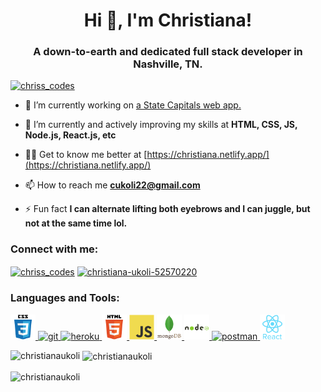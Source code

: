 <h1 align="center">Hi 👋, I'm Christiana!</h1>
<h3 align="center">A down-to-earth and dedicated full stack developer in Nashville, TN.</h3>

<p align="left"> <a href="https://twitter.com/chriss_codes" target="blank"><img src="https://img.shields.io/twitter/follow/chriss_codes?logo=twitter&style=for-the-badge" alt="chriss_codes" /></a> </p>

- 🔭 I’m currently working on [a State Capitals web app.](https://github.com/christianaukoli/state-capitals-api)

- 🌱 I’m currently and actively improving my skills at **HTML, CSS, JS, Node.js, React.js, etc**

- 👨‍💻 Get to know me better at [https://christiana.netlify.app/](https://christiana.netlify.app/)

- 📫 How to reach me **cukoli22@gmail.com**

- ⚡ Fun fact **I can alternate lifting both eyebrows and I can juggle, but not at the same time lol.**

<h3 align="left">Connect with me:</h3>
<p align="left">
<a href="https://twitter.com/chriss_codes" target="blank"><img align="center" src="https://raw.githubusercontent.com/rahuldkjain/github-profile-readme-generator/master/src/images/icons/Social/twitter.svg" alt="chriss_codes" height="30" width="40" /></a>
<a href="https://linkedin.com/in/christiana-ukoli-52570220" target="blank"><img align="center" src="https://raw.githubusercontent.com/rahuldkjain/github-profile-readme-generator/master/src/images/icons/Social/linked-in-alt.svg" alt="christiana-ukoli-52570220" height="30" width="40" /></a>
</p>

<h3 align="left">Languages and Tools:</h3>
<p align="left"> <a href="https://www.w3schools.com/css/" target="_blank" rel="noreferrer"> <img src="https://raw.githubusercontent.com/devicons/devicon/master/icons/css3/css3-original-wordmark.svg" alt="css3" width="40" height="40"/> </a> <a href="https://git-scm.com/" target="_blank" rel="noreferrer"> <img src="https://www.vectorlogo.zone/logos/git-scm/git-scm-icon.svg" alt="git" width="40" height="40"/> </a> <a href="https://heroku.com" target="_blank" rel="noreferrer"> <img src="https://www.vectorlogo.zone/logos/heroku/heroku-icon.svg" alt="heroku" width="40" height="40"/> </a> <a href="https://www.w3.org/html/" target="_blank" rel="noreferrer"> <img src="https://raw.githubusercontent.com/devicons/devicon/master/icons/html5/html5-original-wordmark.svg" alt="html5" width="40" height="40"/> </a> <a href="https://developer.mozilla.org/en-US/docs/Web/JavaScript" target="_blank" rel="noreferrer"> <img src="https://raw.githubusercontent.com/devicons/devicon/master/icons/javascript/javascript-original.svg" alt="javascript" width="40" height="40"/> </a> <a href="https://www.mongodb.com/" target="_blank" rel="noreferrer"> <img src="https://raw.githubusercontent.com/devicons/devicon/master/icons/mongodb/mongodb-original-wordmark.svg" alt="mongodb" width="40" height="40"/> </a> <a href="https://nodejs.org" target="_blank" rel="noreferrer"> <img src="https://raw.githubusercontent.com/devicons/devicon/master/icons/nodejs/nodejs-original-wordmark.svg" alt="nodejs" width="40" height="40"/> </a> <a href="https://postman.com" target="_blank" rel="noreferrer"> <img src="https://www.vectorlogo.zone/logos/getpostman/getpostman-icon.svg" alt="postman" width="40" height="40"/> </a> <a href="https://reactjs.org/" target="_blank" rel="noreferrer"> <img src="https://raw.githubusercontent.com/devicons/devicon/master/icons/react/react-original-wordmark.svg" alt="react" width="40" height="40"/> </a> </p>

<p><img align="left" src="https://github-readme-stats.vercel.app/api/top-langs?username=christianaukoli&show_icons=true&locale=en&layout=compact" alt="christianaukoli" /></p>

<p>&nbsp;<img align="center" src="https://github-readme-stats.vercel.app/api?username=christianaukoli&show_icons=true&locale=en" alt="christianaukoli" /></p>

<p><img align="center" src="https://github-readme-streak-stats.herokuapp.com/?user=christianaukoli&" alt="christianaukoli" /></p>
